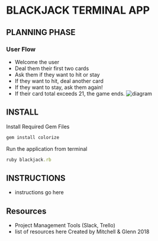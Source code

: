 # BLACKJACK TERMINAL APP

## PLANNING PHASE
### User Flow
* Welcome the user
* Deal them their first two cards
* Ask them if they want to hit or stay
* If they want to hit, deal another card
* If they want to stay, ask them again!
* If their card total exceeds 21, the game ends.
![diagram](https://i.imgur.com/1BXzjfy.png)


## INSTALL
Install Required Gem Files

``` ruby
gem install colorize
```
Run the application from terminal
```ruby
ruby blackjack.rb
```

## INSTRUCTIONS
* instructions go here

## Resources
* Project Management Tools (Slack, Trello)
* list of resources here
Created by Mitchell & Glenn 2018